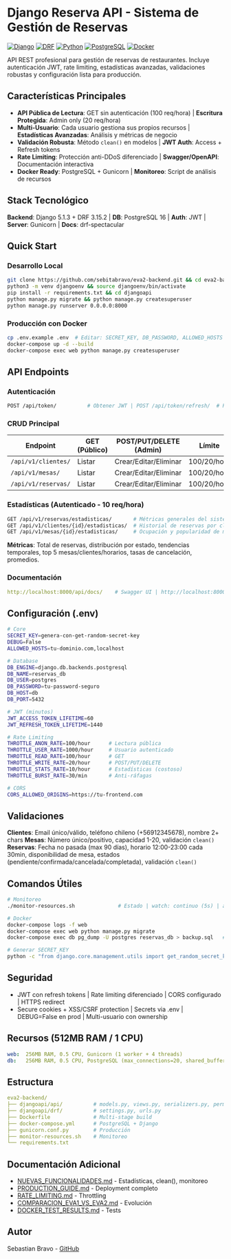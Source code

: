 # Django Reserva API - Sistema de Gestión de Reservas

[![Django](https://img.shields.io/badge/Django-5.1.3-green.svg)](https://www.djangoproject.com/)
[![DRF](https://img.shields.io/badge/DRF-3.15.2-red.svg)](https://www.django-rest-framework.org/)
[![Python](https://img.shields.io/badge/Python-3.12+-blue.svg)](https://www.python.org/)
[![PostgreSQL](https://img.shields.io/badge/PostgreSQL-16-blue.svg)](https://www.postgresql.org/)
[![Docker](https://img.shields.io/badge/Docker-Ready-blue.svg)](https://www.docker.com/)

API REST profesional para gestión de reservas de restaurantes. Incluye autenticación JWT, rate limiting, estadísticas avanzadas, validaciones robustas y configuración lista para producción.

## Características Principales

- **API Pública de Lectura**: GET sin autenticación (100 req/hora) | **Escritura Protegida**: Admin only (20 req/hora)
- **Multi-Usuario**: Cada usuario gestiona sus propios recursos | **Estadísticas Avanzadas**: Análisis y métricas de negocio
- **Validación Robusta**: Método `clean()` en modelos | **JWT Auth**: Access + Refresh tokens
- **Rate Limiting**: Protección anti-DDoS diferenciado | **Swagger/OpenAPI**: Documentación interactiva
- **Docker Ready**: PostgreSQL + Gunicorn | **Monitoreo**: Script de análisis de recursos

## Stack Tecnológico

**Backend**: Django 5.1.3 + DRF 3.15.2 | **DB**: PostgreSQL 16 | **Auth**: JWT | **Server**: Gunicorn | **Docs**: drf-spectacular

## Quick Start

### Desarrollo Local

```bash
git clone https://github.com/sebitabravo/eva2-backend.git && cd eva2-backend
python3 -m venv djangoenv && source djangoenv/bin/activate
pip install -r requirements.txt && cd djangoapi
python manage.py migrate && python manage.py createsuperuser
python manage.py runserver 0.0.0.0:8000
```

### Producción con Docker

```bash
cp .env.example .env  # Editar: SECRET_KEY, DB_PASSWORD, ALLOWED_HOSTS
docker-compose up -d --build
docker-compose exec web python manage.py createsuperuser
```

## API Endpoints

### Autenticación

```bash
POST /api/token/          # Obtener JWT | POST /api/token/refresh/  # Refresh
```

### CRUD Principal

| Endpoint | GET (Público) | POST/PUT/DELETE (Admin) | Límite |
|----------|---------------|-------------------------|--------|
| `/api/v1/clientes/` | Listar | Crear/Editar/Eliminar | 100/20/hora |
| `/api/v1/mesas/` | Listar | Crear/Editar/Eliminar | 100/20/hora |
| `/api/v1/reservas/` | Listar | Crear/Editar/Eliminar | 100/20/hora |

### Estadísticas (Autenticado - 10 req/hora)

```bash
GET /api/v1/reservas/estadisticas/       # Métricas generales del sistema
GET /api/v1/clientes/{id}/estadisticas/  # Historial de reservas por cliente
GET /api/v1/mesas/{id}/estadisticas/     # Ocupación y popularidad de mesa
```

**Métricas**: Total de reservas, distribución por estado, tendencias temporales, top 5 mesas/clientes/horarios, tasas de cancelación, promedios.

### Documentación

```yaml
http://localhost:8000/api/docs/    # Swagger UI | http://localhost:8000/api/schema/  # OpenAPI
```

## Configuración (.env)

```bash
# Core
SECRET_KEY=genera-con-get-random-secret-key
DEBUG=False
ALLOWED_HOSTS=tu-dominio.com,localhost

# Database
DB_ENGINE=django.db.backends.postgresql
DB_NAME=reservas_db
DB_USER=postgres
DB_PASSWORD=tu-password-seguro
DB_HOST=db
DB_PORT=5432

# JWT (minutos)
JWT_ACCESS_TOKEN_LIFETIME=60
JWT_REFRESH_TOKEN_LIFETIME=1440

# Rate Limiting
THROTTLE_ANON_RATE=100/hour      # Lectura pública
THROTTLE_USER_RATE=1000/hour     # Usuario autenticado
THROTTLE_READ_RATE=100/hour      # GET
THROTTLE_WRITE_RATE=20/hour      # POST/PUT/DELETE
THROTTLE_STATS_RATE=10/hour      # Estadísticas (costoso)
THROTTLE_BURST_RATE=30/min       # Anti-ráfagas

# CORS
CORS_ALLOWED_ORIGINS=https://tu-frontend.com
```

## Validaciones

**Clientes**: Email único/válido, teléfono chileno (+56912345678), nombre 2+ chars
**Mesas**: Número único/positivo, capacidad 1-20, validación `clean()`
**Reservas**: Fecha no pasada (max 90 días), horario 12:00-23:00 cada 30min, disponibilidad de mesa, estados (pendiente/confirmada/cancelada/completada), validación `clean()`

## Comandos Útiles

```bash
# Monitoreo
./monitor-resources.sh              # Estado | watch: continuo (5s) | alerts: alertas

# Docker
docker-compose logs -f web                                              # Logs
docker-compose exec web python manage.py migrate                       # Migrar
docker-compose exec db pg_dump -U postgres reservas_db > backup.sql   # Backup

# Generar SECRET_KEY
python -c "from django.core.management.utils import get_random_secret_key; print(get_random_secret_key())"
```

## Seguridad

- JWT con refresh tokens | Rate limiting diferenciado | CORS configurado | HTTPS redirect
- Secure cookies + XSS/CSRF protection | Secrets via .env | DEBUG=False en prod | Multi-usuario con ownership

## Recursos (512MB RAM / 1 CPU)

```yaml
web:  256MB RAM, 0.5 CPU, Gunicorn (1 worker + 4 threads)
db:   256MB RAM, 0.5 CPU, PostgreSQL (max_connections=20, shared_buffers=64MB)
```

## Estructura

```yaml
eva2-backend/
├── djangoapi/api/          # models.py, views.py, serializers.py, permissions.py, throttling.py, tests/
├── djangoapi/drf/          # settings.py, urls.py
├── Dockerfile              # Multi-stage build
├── docker-compose.yml      # PostgreSQL + Django
├── gunicorn.conf.py        # Producción
├── monitor-resources.sh    # Monitoreo
└── requirements.txt
```

## Documentación Adicional

- [NUEVAS_FUNCIONALIDADES.md](NUEVAS_FUNCIONALIDADES.md) - Estadísticas, clean(), monitoreo
- [PRODUCTION_GUIDE.md](PRODUCTION_GUIDE.md) - Deployment completo
- [RATE_LIMITING.md](RATE_LIMITING.md) - Throttling
- [COMPARACION_EVA1_VS_EVA2.md](COMPARACION_EVA1_VS_EVA2.md) - Evolución
- [DOCKER_TEST_RESULTS.md](DOCKER_TEST_RESULTS.md) - Tests

## Autor

Sebastian Bravo - [GitHub](https://github.com/sebitabravo)
